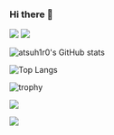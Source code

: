 ### Hi there 👋

<!--
**atsuh1r0/atsuh1r0** is a ✨ _special_ ✨ repository because its `README.md` (this file) appears on your GitHub profile.

Here are some ideas to get you started:

- 🔭 I’m currently working on ...
- 🌱 I’m currently learning ...
- 👯 I’m looking to collaborate on ...
- 🤔 I’m looking for help with ...
- 💬 Ask me about ...
- 📫 How to reach me: ...
- 😄 Pronouns: ...
- ⚡ Fun fact: ...
-->

<p align="left">
  <img src="https://komarev.com/ghpvc/?username=atsuh1r0" />
  <img src="https://img.shields.io/github/followers/atsuh1r0?label=follow&logo=github&style=flat" />
</p>

![atsuh1r0's GitHub stats](https://github-readme-stats.vercel.app/api?username=atsuh1r0&show_icons=true&theme=merko)

![Top Langs](https://github-readme-stats.vercel.app/api/top-langs/?username=atsuh1r0&layout=compact&theme=merko&langs_count=20)

![trophy](https://github-profile-trophy.vercel.app/?username=atsuh1r0&theme=merko&column=7)

![](https://github-readme-streak-stats.herokuapp.com/?user=atsuh1r0&theme=merko)

![](https://github-readme-activity-graph.vercel.app/graph?username=atsuh1r0&theme=react)
